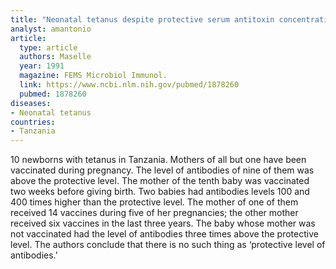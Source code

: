 ```yaml
---
title: "Neonatal tetanus despite protective serum antitoxin concentration"
analyst: amantonio
article:
  type: article
  authors: Maselle
  year: 1991
  magazine: FEMS Microbiol Immunol.
  link: https://www.ncbi.nlm.nih.gov/pubmed/1878260
  pubmed: 1878260
diseases:
- Neonatal tetanus
countries:
- Tanzania
---
```


10 newborns with tetanus in Tanzania. Mothers of all but one have been vaccinated during pregnancy. The level of antibodies of nine of them was above the protective level. The mother of the tenth baby was vaccinated two weeks before giving birth.
Two babies had antibodies levels 100 and 400 times higher than the protective level. The mother of one of them received 14 vaccines during five of her pregnancies; the other mother received six vaccines in the last three years. The baby whose mother was not vaccinated had the level of antibodies three times above the protective level.
The authors conclude that there is no such thing as ‘protective level of antibodies.’
